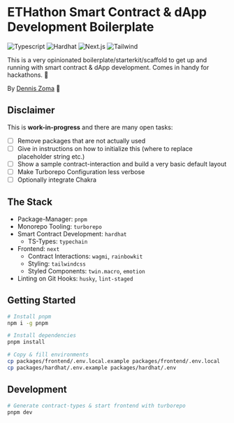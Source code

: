 # ETHathon Smart Contract & dApp Development Boilerplate

![Typescript](https://img.shields.io/badge/Typescript-blue)
![Hardhat](https://img.shields.io/badge/Hardhat-yellow)
![Next.js](https://img.shields.io/badge/Next.js-gray)
![Tailwind](https://img.shields.io/badge/Tailwind-pink)

This is a very opinionated boilerplate/starterkit/scaffold to get up and running with smart contract & dApp development. Comes in handy for hackathons. 👀

By [Dennis Zoma](https://twitter.com/dennis_zoma) 🤠

## Disclaimer

This is **work-in-progress** and there are many open tasks:

- [ ] Remove packages that are not actually used
- [ ] Give in instructions on how to initialize this (where to replace placeholder string etc.)
- [ ] Show a sample contract-interaction and build a very basic default layout
- [ ] Make Turborepo Configuration less verbose
- [ ] Optionally integrate Chakra

## The Stack

- Package-Manager: `pnpm`
- Monorepo Tooling: `turborepo`
- Smart Contract Development: `hardhat`
  - TS-Types: `typechain`
- Frontend: `next`
  - Contract Interactions: `wagmi`, `rainbowkit`
  - Styling: `tailwindcss`
  - Styled Components: `twin.macro`, `emotion`
- Linting on Git Hooks: `husky`, `lint-staged`

## Getting Started

```bash
# Install pnpm
npm i -g pnpm

# Install dependencies
pnpm install

# Copy & fill environments
cp packages/frontend/.env.local.example packages/frontend/.env.local
cp packages/hardhat/.env.example packages/hardhat/.env
```

## Development

```bash
# Generate contract-types & start frontend with turborepo
pnpm dev
```
